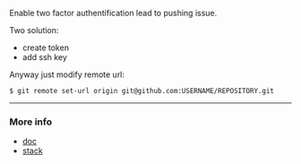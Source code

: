 Enable two factor authentification lead to pushing issue.

Two solution:

- create token
- add ssh key

Anyway just modify remote url:

```
$ git remote set-url origin git@github.com:USERNAME/REPOSITORY.git
```

-----------------------------------
### More info
- [doc](https://docs.github.com/en/github/using-git/changing-a-remotes-url#switching-remote-urls-from-https-to-ssh)
- [stack](https://stackoverflow.com/questions/17659206/git-push-results-in-authentication-failed)
